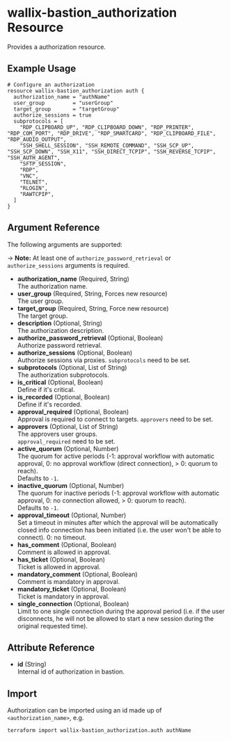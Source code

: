 # wallix-bastion_authorization Resource

Provides a authorization resource.

## Example Usage

```hcl
# Configure an authorization
resource wallix-bastion_authorization auth {
  authorization_name = "authName"
  user_group         = "userGroup"
  target_group       = "targetGroup"
  authorize_sessions = true
  subprotocols = [
    "RDP_CLIPBOARD_UP", "RDP_CLIPBOARD_DOWN", "RDP_PRINTER", "RDP_COM_PORT", "RDP_DRIVE", "RDP_SMARTCARD", "RDP_CLIPBOARD_FILE", "RDP_AUDIO_OUTPUT",
    "SSH_SHELL_SESSION", "SSH_REMOTE_COMMAND", "SSH_SCP_UP", "SSH_SCP_DOWN", "SSH_X11", "SSH_DIRECT_TCPIP", "SSH_REVERSE_TCPIP", "SSH_AUTH_AGENT",
    "SFTP_SESSION",
    "RDP",
    "VNC",
    "TELNET",
    "RLOGIN",
    "RAWTCPIP",
  ]
}
```

## Argument Reference

The following arguments are supported:

-> **Note:** At least one of `authorize_password_retrieval` or `authorize_sessions` arguments is required.

- **authorization_name** (Required, String)  
  The authorization name.
- **user_group** (Required, String, Forces new resource)  
  The user group.
- **target_group** (Required, String, Force new resource)  
  The target group.
- **description** (Optional, String)  
  The authorization description.
- **authorize_password_retrieval** (Optional, Boolean)  
  Authorize password retrieval.
- **authorize_sessions** (Optional, Boolean)  
  Authorize sessions via proxies.
  `subprotocols` need to be set.
- **subprotocols** (Optional, List of String)  
  The authorization subprotocols.  
- **is_critical** (Optional, Boolean)  
  Define if it's critical.
- **is_recorded** (Optional, Boolean)  
  Define if it's recorded.
- **approval_required** (Optional, Boolean)  
  Approval is required to connect to targets.
  `approvers` need to be set.
- **approvers** (Optional, List of String)  
  The approvers user groups.  
  `approval_required` need to be set.
- **active_quorum** (Optional, Number)  
  The quorum for active periods (-1: approval workflow with automatic approval,
  0: no approval workflow (direct connection), > 0: quorum to reach).  
  Defaults to `-1`.
- **inactive_quorum** (Optional, Number)  
  The quorum for inactive periods (-1: approval workflow with automatic approval,
  0: no connection allowed, > 0: quorum to reach).  
  Defaults to `-1`.
- **approval_timeout** (Optional, Number)  
  Set a timeout in minutes after which the approval will be automatically closed info connection has
  been initiated (i.e. the user won't be able to connect). 0: no timeout.
- **has_comment** (Optional, Boolean)  
  Comment is allowed in approval.
- **has_ticket** (Optional, Boolean)  
  Ticket is allowed in approval.
- **mandatory_comment** (Optional, Boolean)  
  Comment is mandatory in approval.
- **mandatory_ticket** (Optional, Boolean)  
  Ticket is mandatory in approval.
- **single_connection** (Optional, Boolean)  
  Limit to one single connection during the approval period (i.e. if the user disconnects, he will
  not be allowed to start a new session during the original requested time).

## Attribute Reference

- **id** (String)  
  Internal id of authorization in bastion.

## Import

Authorization can be imported using an id made up of `<authorization_name>`, e.g.

```shell
terraform import wallix-bastion_authorization.auth authName
```
